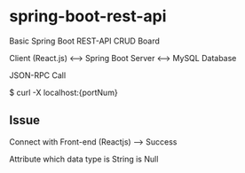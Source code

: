 # spring-boot-rest-api

Basic Spring Boot REST-API CRUD Board

Client (React.js) <--> Spring Boot Server <--> MySQL Database

JSON-RPC Call

$ curl -X localhost:{portNum}

## Issue

Connect with Front-end (Reactjs) --> Success

Attribute which data type is String is Null
